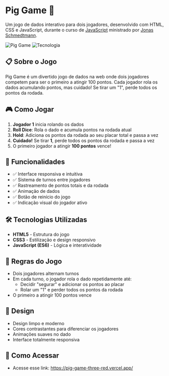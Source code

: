 # Pig Game 🎲

Um jogo de dados interativo para dois jogadores, desenvolvido com HTML, CSS e JavaScript, durante o curso de [JavaScript](https://github.com/jonasschmedtmann/complete-javascript-course) ministrado por [Jonas Schmedtmann](https://github.com/jonasschmedtmann).

![Pig Game](https://img.shields.io/badge/Status-Concluído-brightgreen) 
![Tecnologia](https://img.shields.io/badge/Tecnologia-HTML%2FCSS%2FJS-yellow)

## 📋 Sobre o Jogo

Pig Game é um divertido jogo de dados na web onde dois jogadores competem para ser o primeiro a atingir 100 pontos. Cada jogador rola os dados acumulando pontos, mas cuidado! Se tirar um "1", perde todos os pontos da rodada.

## 🎮 Como Jogar

1. **Jogador 1** inicia rolando os dados
2. **Roll Dice**: Rola o dado e acumula pontos na rodada atual
3. **Hold**: Adiciona os pontos da rodada ao seu placar total e passa a vez
4. **Cuidado!** Se tirar **1**, perde todos os pontos da rodada e passa a vez
5. O primeiro jogador a atingir **100 pontos** vence!

## 🚀 Funcionalidades

- ✅ Interface responsiva e intuitiva
- ✅ Sistema de turnos entre jogadores
- ✅ Rastreamento de pontos totais e da rodada
- ✅ Animação de dados
- ✅ Botão de reinício do jogo
- ✅ Indicação visual do jogador ativo

## 🛠️ Tecnologias Utilizadas

- **HTML5** - Estrutura do jogo
- **CSS3** - Estilização e design responsivo
- **JavaScript (ES6)** - Lógica e interatividade


## 🎯 Regras do Jogo

- Dois jogadores alternam turnos
- Em cada turno, o jogador rola o dado repetidamente até:
  - Decidir "segurar" e adicionar os pontos ao placar
  - Rolar um "1" e perder todos os pontos da rodada
- O primeiro a atingir 100 pontos vence

## 🎨 Design

- Design limpo e moderno
- Cores contrastantes para diferenciar os jogadores
- Animações suaves no dado
- Interface totalmente responsiva

## 🔧 Como Acessar

- Acesse esse link: https://pig-game-three-red.vercel.app/
